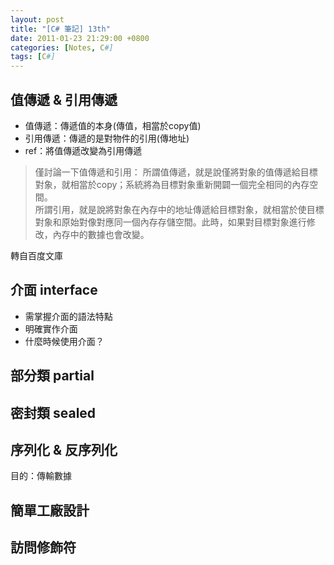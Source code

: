 ```yaml
---
layout: post
title: "[C# 筆記] 13th"
date: 2011-01-23 21:29:00 +0800
categories: [Notes, C#]
tags: [C#]
---
```


## 值傳遞 & 引用傳遞  
- 值傳遞：傳遞值的本身(傳值，相當於copy值)
- 引用傳遞：傳遞的是對物件的引用(傳地址)
- ref：將值傳遞改變為引用傳遞

> 僅討論一下值傳遞和引用： 
所謂值傳遞，就是說僅將對象的值傳遞給目標對象，就相當於copy；系統將為目標對象重新開闢一個完全相同的內存空間。  
所謂引用，就是說將對象在內存中的地址傳遞給目標對象，就相當於使目標對象和原始對像對應同一個內存存儲空間。此時，如果對目標對象進行修改，內存中的數據也會改變。  

轉自百度文庫

## 介面 interface
- 需掌握介面的語法特點
- 明確實作介面
- 什麼時候使用介面？

## 部分類 partial
## 密封類 sealed
## 序列化 & 反序列化
目的：傳輸數據
## 簡單工廠設計
## 訪問修飾符